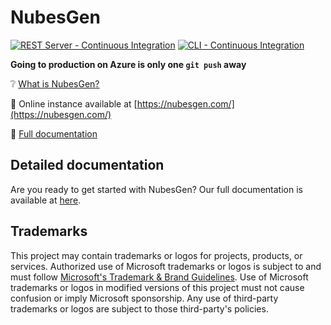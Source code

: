 # NubesGen
[![REST Server - Continuous Integration](https://github.com/microsoft/NubesGen/actions/workflows/rest-server-continuous-integration.yml/badge.svg)](https://github.com/microsoft/NubesGen/actions/workflows/rest-server-continuous-integration.yml) [![CLI - Continuous Integration](https://github.com/microsoft/NubesGen/actions/workflows/cli-continuous-integration.yml/badge.svg)](https://github.com/microsoft/NubesGen/actions/workflows/cli-continuous-integration.yml)

__Going to production on Azure is only one `git push` away__

❔ [What is NubesGen?](https://docs.nubesgen.com/what-is-nubesgen/overview/)

🎉 Online instance available at [https://nubesgen.com/](https://nubesgen.com/)

📖 [Full documentation](https://docs.nubesgen.com)

## Detailed documentation

Are you ready to get started with NubesGen? Our full documentation is available at [here](https://docs.nubesgen.com).

## Trademarks

This project may contain trademarks or logos for projects, products, or services. Authorized use of Microsoft
trademarks or logos is subject to and must follow
[Microsoft's Trademark & Brand Guidelines](https://www.microsoft.com/en-us/legal/intellectualproperty/trademarks/usage/general).
Use of Microsoft trademarks or logos in modified versions of this project must not cause confusion or imply Microsoft sponsorship.
Any use of third-party trademarks or logos are subject to those third-party's policies.
